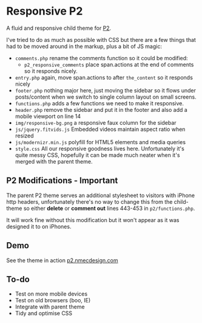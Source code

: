 # Responsive P2

A fluid and responsive child theme for [P2](http://p2theme.com/). 

I've tried to do as much as possible with CSS but there are a few things that had to be moved around in the markup, plus a bit of JS magic:

- `comments.php` rename the comments function so it could be modified:
	- `p2_responsive_comments` place span.actions at the end of comments so it responds nicely.
- `entry.php` again, move span.actions to after `the_content` so it responds nicely
- `footer.php` nothing major here, just moving the sidebar so it flows under posts/content when we switch to single column layout on small screens.
- `functions.php` adds a few functions we need to make it responsive.
- `header.php` remove the sidebar and put it in the footer and also add a mobile viewport on line 14
- `img/responsive-bg.png` a responsive faux column for the sidebar
- `js/jquery.fitvids.js` Embedded videos maintain aspect ratio when resized
- `js/modernizr.min.js` polyfill for HTML5 elements and media queries
- `style.css` All our responsive goodness lives here. Unfortunately it's quite messy CSS, hopefully it can be made much neater when it's merged with the parent theme. 

## P2 Modifications - Important

The parent P2 theme serves an additional stylesheet to visitors with iPhone http headers, unfortunately there's no way to change this from the child-theme so either **delete** or **comment out** lines 443-453 in `p2/functions.php`. 

It will work fine without this modification but it won't appear as it was designed it to on iPhones.

## Demo

See the theme in action [p2.nmecdesign.com](http://p2.nmecdesign.com/) 

## To-do

- Test on more mobile devices
- Test on old browsers (boo, IE)
- Integrate with parent theme
- Tidy and optimise CSS